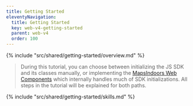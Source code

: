 ```yaml
---
title: Getting Started
eleventyNavigation:
  title: Getting Started
  key: web-v4-getting-started
  parent: web-v4
  order: 100
---
```


<!-- Overview -->
{% include "src/shared/getting-started/overview.md" %}

> During this tutorial, you can choose between initializing the JS SDK and its classes manually, or implementing the [MapsIndoors Web Components](https://www.npmjs.com/package/@mapsindoors/components) which internally handles much of SDK initializations. All steps in the tutorial will be explained for both paths.

<!-- Skills -->
{% include "src/shared/getting-started/skills.md" %}
